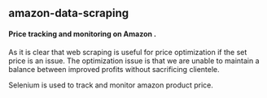 ## amazon-data-scraping
 #### Price tracking and monitoring on Amazon . 

As it is clear that web scraping is useful for price optimization if the set price is an issue. The optimization issue is that we are unable to maintain a balance between improved profits without sacrificing clientele.

Selenium is used to track and monitor amazon product price.
